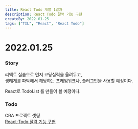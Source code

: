 ```yaml
---
title: React Todo 개발 1일차
description: React Todo 달력 기능 구현
createBy: 2022.01.25
tags: ["TIL", "React", "React Todo"]
---
```


# 2022.01.25

### Story

리액트 실습으로 먼저 코딩실력을 올려두고,  
생턔계를 파악해서 해당하는 프레임워크나, 플러그인을 사용할 예정이다.

React로 TodoList 를 만들어 볼 예정이다.

### Todo

CRA 프로젝트 셋팅  
[React-Todo 달력 기능 구현](/project/react-todo/story/#create-calendar)
